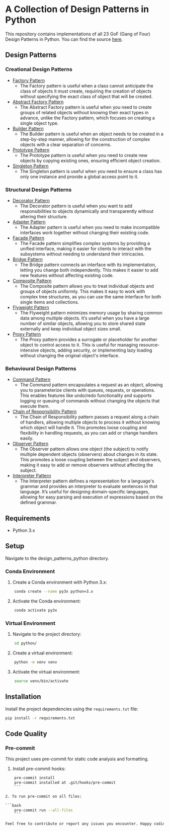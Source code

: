 # A Collection of Design Patterns in Python

This repository contains implementations of all 23 GoF (Gang of Four) Design Patterns in Python. You can find the source [here](https://www.udemy.com/course/design-patterns-in-python/learn/lecture/25231942#overview).

## Design Patterns

### Creational Design Patterns

* [Factory Pattern](https://sbcode.net/python/factory/)
    - The Factory pattern is useful when a class cannot anticipate the class of objects it must create, requiring the creation of objects without specifying the exact class of object that will be created.
* [Abstract Factory Pattern](https://sbcode.net/python/abstract_factory/)
    - The Abstract Factory pattern is useful when you need to create groups of related objects without knowing their exact types in advance, unlike the Factory pattern, which focuses on creating a single object type.
* [Builder Pattern](https://sbcode.net/python/builder/)
    - The Builder pattern is useful when an object needs to be created in a step-by-step manner, allowing for the construction of complex objects with a clear separation of concerns.
* [Prototype Pattern](https://sbcode.net/python/prototype/)
    - The Prototype pattern is useful when you need to create new objects by copying existing ones, ensuring efficient object creation.
* [Singleton Pattern](https://sbcode.net/python/singleton/)
    - The Singleton pattern is useful when you need to ensure a class has only one instance and provide a global access point to it.

### Structural Design Patterns

* [Decorator Pattern](https://sbcode.net/python/decorator/)
    - The Decorator pattern is useful when you want to add responsibilities to objects dynamically and transparently without altering their structure.
* [Adapter Pattern](https://sbcode.net/python/adapter/)
    - The Adapter pattern is useful when you need to make incompatible interfaces work together without changing their existing code.
* [Facade Pattern](https://sbcode.net/python/facade/)
    - The Facade pattern simplifies complex systems by providing a unified interface, making it easier for clients to interact with the subsystems without needing to understand their intricacies.
* [Bridge Pattern](https://sbcode.net/python/bridge/)
    - The Bridge pattern connects an interface with its implementation, letting you change both independently. This makes it easier to add new features without affecting existing code.
* [Composite Pattern](https://sbcode.net/python/composite/)
    - The Composite pattern allows you to treat individual objects and groups of objects uniformly. This makes it easy to work with complex tree structures, as you can use the same interface for both single items and collections.
* [Flyweight Pattern](https://sbcode.net/python/flyweight/)
    - The Flyweight pattern minimizes memory usage by sharing common data among multiple objects. It’s useful when you have a large number of similar objects, allowing you to store shared state externally and keep individual object sizes small.
* [Proxy Pattern](https://sbcode.net/python/proxy/)
    - The Proxy pattern provides a surrogate or placeholder for another object to control access to it. This is useful for managing resource-intensive objects, adding security, or implementing lazy loading without changing the original object's interface.

### Behavioural Design Patterns

* [Command Pattern](https://sbcode.net/python/command/)
    - The Command pattern encapsulates a request as an object, allowing you to parameterize clients with queues, requests, or operations. This enables features like undo/redo functionality and supports logging or queuing of commands without changing the objects that execute them.
* [Chain of Responsibility Pattern](https://sbcode.net/python/chain_of_responsibility/)
    - The Chain of Responsibility pattern passes a request along a chain of handlers, allowing multiple objects to process it without knowing which object will handle it. This promotes loose coupling and flexibility in handling requests, as you can add or change handlers easily.
* [Observer Pattern](https://sbcode.net/python/observer/)
    - The Observer pattern allows one object (the subject) to notify multiple dependent objects (observers) about changes in its state. This promotes a loose coupling between the subject and observers, making it easy to add or remove observers without affecting the subject.
* [Interpreter Pattern](https://sbcode.net/python/interpreter/)
    - The Interpreter pattern defines a representation for a language's grammar and provides an interpreter to evaluate sentences in that language. It’s useful for designing domain-specific languages, allowing for easy parsing and execution of expressions based on the defined grammar.


## Requirements

* Python 3.x

## Setup

Navigate to the design_patterns_python directory.

### Conda Environment

1. Create a Conda environment with Python 3.x:

```bash
    conda create --name py3x python=3.x
```

2. Activate the Conda environment:

```bash
    conda activate py3x
```

### Virtual Environment

1. Navigate to the project directory:

```bash
    cd python/
```

2. Create a virtual environment:

```bash
    python -m venv venv
```

3. Activate the virtual environment:

```bash
    source venv/bin/activate
```

## Installation

Install the project dependencies using the `requirements.txt` file:

```bash
pip install -r requirements.txt
```

## Code Quality

### Pre-commit

This project uses pre-commit for static code analysis and formatting.

1. Install pre-commit hooks:

```bash
    pre-commit install
    pre-commit installed at .git/hooks/pre-commit
    ```

2. To run pre-commit on all files:

```bash
    pre-commit run --all-files
    ```

Feel free to contribute or report any issues you encounter. Happy coding!
